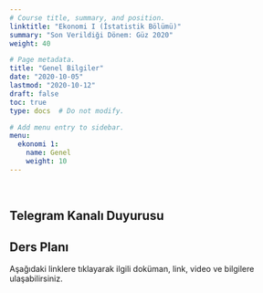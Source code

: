 ```yaml
---
# Course title, summary, and position.
linktitle: "Ekonomi I (İstatistik Bölümü)"
summary: "Son Verildiği Dönem: Güz 2020"
weight: 40

# Page metadata.
title: "Genel Bilgiler"
date: "2020-10-05"
lastmod: "2020-10-12"
draft: false
toc: true
type: docs  # Do not modify.

# Add menu entry to sidebar.
menu:
  ekonomi 1:
    name: Genel
    weight: 10
---
```


<br>

## Telegram Kanalı Duyurusu

## Ders Planı
Aşağıdaki linklere tıklayarak ilgili doküman, link, video ve bilgilere ulaşabilirsiniz.  

